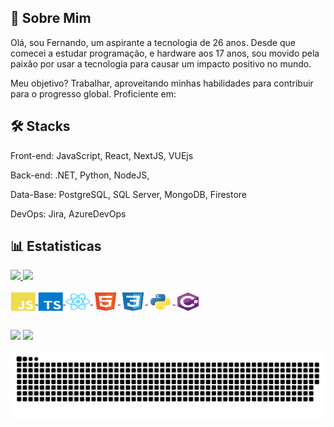 ## 🚀 Sobre Mim
Olá, sou Fernando, um aspirante a tecnologia de 26 anos. Desde que comecei a estudar programação, e hardware aos 17 anos, sou movido pela paixão por usar a tecnologia para causar um impacto positivo no mundo. 

Meu objetivo? Trabalhar, aproveitando minhas habilidades para contribuir para o progresso global. Proficiente em:

## 🛠 Stacks
Front-end: JavaScript, React, NextJS, VUEjs

Back-end: .NET, Python, NodeJS,

Data-Base: PostgreSQL, SQL Server, MongoDB, Firestore

DevOps: Jira, AzureDevOps

## 📊 Estatisticas 

 <div>
  <a href="https://github.com/ferforastieri">
  <img height="180em" src="https://github-readme-stats.vercel.app/api?username=ferforastieri&show_icons=true&theme=dracula&include_all_commits=true&count_private=true"/>
  <img height="180em" src="https://github-readme-stats.vercel.app/api/top-langs/?username=ferforastieri&layout=compact&langs_count=7&theme=dracula"/>
</div>
<div style="display: inline_block"><br>
  <img align="center" alt="Fer-Js" height="30" width="40" src="https://raw.githubusercontent.com/devicons/devicon/master/icons/javascript/javascript-plain.svg">
  <img align="center" alt="Fer-Ts" height="30" width="40" src="https://raw.githubusercontent.com/devicons/devicon/master/icons/typescript/typescript-plain.svg">
  <img align="center" alt="Fer-React" height="30" width="40" src="https://raw.githubusercontent.com/devicons/devicon/master/icons/react/react-original.svg">
  <img align="center" alt="Fer-HTML" height="30" width="40" src="https://raw.githubusercontent.com/devicons/devicon/master/icons/html5/html5-original.svg">
  <img align="center" alt="Fer-CSS" height="30" width="40" src="https://raw.githubusercontent.com/devicons/devicon/master/icons/css3/css3-original.svg">
  <img align="center" alt="Fer-Python" height="30" width="40" src="https://raw.githubusercontent.com/devicons/devicon/master/icons/python/python-original.svg">
  <img align="center" alt="Fer-Csharp" height="30" width="40" src="https://raw.githubusercontent.com/devicons/devicon/master/icons/csharp/csharp-original.svg">
</div>
  
  ##
 
<div> 
  <a href = "mailto:fernandoforastieri2@gmail.com"><img src="https://img.shields.io/badge/-Gmail-%23333?style=for-the-badge&logo=gmail&logoColor=white" target="_blank"></a>
  <a href="https://www.linkedin.com/in/fernando-f-611b61138/" target="_blank"><img src="https://img.shields.io/badge/-LinkedIn-%230077B5?style=for-the-badge&logo=linkedin&logoColor=white" target="_blank"></a> 
 
  ![Snake animation](https://github.com/fernando150199/fernando150199/blob/output/github-contribution-grid-snake.svg)
 
</div>
